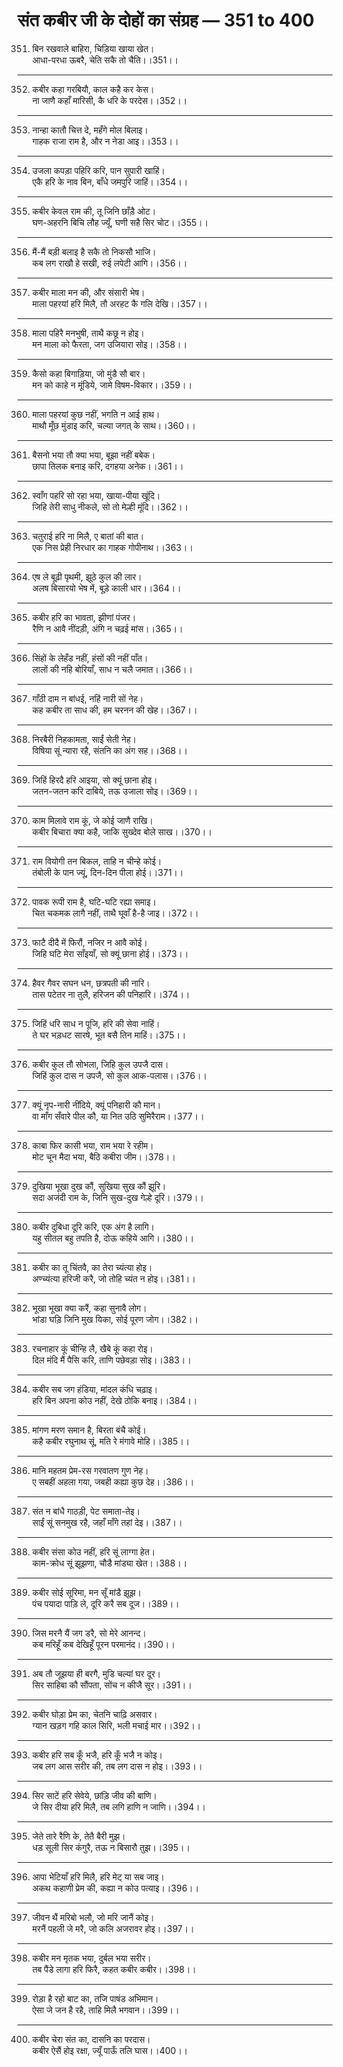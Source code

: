 # संत कबीर जी के दोहों का संग्रह — 351 to 400

351. बिन रखवाले बाहिरा, चिड़िया खाया खेत।\
     आधा-परधा ऊबरै, चेति सकै तो चैति।।351।।

---

352. कबीर कहा गरबियौ, काल कहै कर केस।\
     ना जाणै कहाँ मारिसी, कै धरि के परदेस।।352।।

---

353. नान्हा कातौ चित्त दे, महँगे मोल बिलाइ।\
     गाहक राजा राम है, और न नेडा आइ।।353।।

---

354. उजला कपड़ा पहिरि करि, पान सुपारी खाहिं।\
     एकै हरि के नाव बिन, बाँधे जमपुरि जाहिं।।354।।

---

355. कबीर केवल राम की, तू जिनि छाँड़ै ओट।\
     घण-अहरनि बिचि लौह ज्यूँ, घणी सहै सिर चोट।।355।।

---

356. मैं-मैं बड़ी बलाइ है सकै तो निकसौ भाजि।\
     कब लग राखौ हे सखी, रुई लपेटी आगि।।356।।

---

357. कबीर माला मन की, और संसारी भेष।\
     माला पहरयां हरि मिलै, तौ अरहट कै गलि देखि।।357।।

---

358. माला पहिरै मनभुषी, ताथै कछू न होइ।\
     मन माला को फैरता, जग उजियारा सोइ।।358।।

---

359. कैसो कहा बिगाड़िया, जो मुंडै सौ बार।\
     मन को काहे न मूंडिये, जामे विषम-विकार।।359।।

---

360. माला पहरयां कुछ नहीं, भगति न आई हाथ।\
     माथौ मूँछ मुंडाइ करि, चल्या जगत् के साथ।।360।।

---

361. बैसनो भया तौ क्या भया, बूझा नहीं बबेक।\
     छापा तिलक बनाइ करि, दगहया अनेक।।361।।

---

362. स्वाँग पहरि सो रहा भया, खाया-पीया खूंदि।\
     जिहि तेरी साधु नीकले, सो तो मेल्ही मूंदि।।362।।

---

363. चतुराई हरि ना मिलै, ए बातां की बात।\
     एक निस प्रेही निरधार का गाहक गोपीनाथ।।363।।

---

364. एष ले बूढ़ी पृथमी, झूठे कुल की लार।\
     अलष बिसारयो भेष में, बूड़े काली धार।।364।।

---

365. कबीर हरि का भावता, झीणां पंजर।\
     रैणि न आवै नींदड़ी, अंगि न चढ़ई मांस।।365।।

---

366. सिंहों के लेहँड नहीं, हंसों की नहीं पाँत।\
     लालों की नहि बोरियाँ, साध न चलै जमात।।366।।

---

367. गाँठी दाम न बांधई, नहिं नारी सों नेह।\
     कह कबीर ता साध की, हम चरनन की खेह।।367।।

---

368. निरबैरी निहकामता, साईं सेती नेह।\
     विषिया सूं न्यारा रहै, संतनि का अंग सह।।368।।

---

369. जिहिं हिरदै हरि आइया, सो क्यूं छाना होइ।\
     जतन-जतन करि दाबिये, तऊ उजाला सोइ।।369।।

---

370. काम मिलावे राम कूं, जे कोई जाणै राखि।\
     कबीर बिचारा क्या कहै, जाकि सुख्देव बोले साख।।370।।

---

371. राम वियोगी तन बिकल, ताहि न चीन्हे कोई।\
     तंबोली के पान ज्यूं, दिन-दिन पीला होई।।371।।

---

372. पावक रूपी राम है, घटि-घटि रह्या समाइ।\
     चित चकमक लागै नहीं, ताथै घूवाँ है-है जाइ।।372।।

---

373. फाटै दीदै में फिरौं, नजिर न आवै कोई।\
     जिहि घटि मेरा साँइयाँ, सो क्यूं छाना होई।।373।।

---

374. हैवर गैवर सघन धन, छत्रपती की नारि।\
     तास पटेतर ना तुलै, हरिजन की पनिहारि।।374।।

---

375. जिहिं धरि साध न पूजि, हरि की सेवा नाहिं।\
     ते घर भड़धट सारषे, भूत बसै तिन माहिं।।375।।

---

376. कबीर कुल तौ सोभला, जिहि कुल उपजै दास।\
     जिहिं कुल दास न उपजै, सो कुल आक-पलास।।376।।

---

377. क्यूं नृप-नारी नींदिये, क्यूं पनिहारी कौ मान।\
     वा माँग सँवारे पील कौ, या नित उठि सुमिरैराम।।377।।

---

378. काबा फिर कासी भया, राम भया रे रहीम।\
     मोट चून मैदा भया, बैठि कबीरा जीम।।378।।

---

379. दुखिया भूखा दुख कौं, सुखिया सुख कौं झूरि।\
     सदा अजंदी राम के, जिनि सुख-दुख गेल्हे दूरि।।379।।

---

380. कबीर दुबिधा दूरि करि, एक अंग है लागि।\
     यहु सीतल बहु तपति है, दोऊ कहिये आगि।।380।।

---

381. कबीर का तू चिंतवै, का तेरा च्यंत्या होइ।\
     अण्च्यंत्या हरिजी करै, जो तोहि च्यंत न होइ।।381।।

---

382. भूखा भूखा क्या करैं, कहा सुनावै लोग।\
     भांडा घड़ि जिनि मुख यिका, सोई पूरण जोग।।382।।

---

383. रचनाहार कूं चीन्हि लै, खैबे कूं कहा रोइ।\
     दिल मंदि मैं पैसि करि, ताणि पछेवड़ा सोइ।।383।।

---

384. कबीर सब जग हंडिया, मांदल कंधि चढ़ाइ।\
     हरि बिन अपना कोउ नहीं, देखे ठोकि बनाइ।।384।।

---

385. मांगण मरण समान है, बिरता बंचै कोई।\
     कहै कबीर रघुनाथ सूं, मति रे मंगावे मोहि।।385।।

---

386. मानि महतम प्रेम-रस गरवातण गुण नेह।\
     ए सबहीं अहला गया, जबही कह्या कुछ देह।।386।।

---

387. संत न बांधै गाठड़ी, पेट समाता-तेइ।\
     साईं सूं सनमुख रहै, जहाँ माँगे तहां देइ।।387।।

---

388. कबीर संसा कोउ नहीं, हरि सूं लाग्गा हेत।\
     काम-क्रोध सूं झूझणा, चौडै मांड्या खेत।।388।।

---

389. कबीर सोई सूरिमा, मन सूँ मांडै झूझ।\
     पंच पयादा पाड़ि ले, दूरि करै सब दूज।।389।।

---

390. जिस मरनै यैं जग डरै, सो मेरे आनन्द।\
     कब मरिहूँ कब देखिहूँ पूरन परमानंद।।390।।

---

391. अब तौ जूझया ही बरगै, मुडि चल्यां घर दूर।\
     सिर साहिबा कौ सौंपता, सोंच न कीजै सूर।।391।।

---

392. कबीर घोड़ा प्रेम का, चेतनि चाढ़ि असवार।\
     ग्यान खड़ग गहि काल सिरि, भली मचाई मार।।392।।

---

393. कबीर हरि सब कूँ भजै, हरि कूँ भजै न कोइ।\
     जब लग आस सरीर की, तब लग दास न होइ।।393।।

---

394. सिर साटें हरि सेवेये, छांड़ि जीव की बाणि।\
     जे सिर दीया हरि मिलै, तब लगि हाणि न जाणि।।394।।

---

395. जेते तारे रैणि के, तेतै बैरी मुझ।\
     धड़ सूली सिर कंगुरै, तऊ न बिसारौ तुझ।।395।।

---

396. आपा भेटियाँ हरि मिलै, हरि मेट् या सब जाइ।\
     अकथ कहाणी प्रेम की, कह्या न कोउ पत्याइ।।396।।

---

397. जीवन थैं मरिबो भलौ, जो मरि जानैं कोइ।\
     मरनैं पहली जे मरै, जो कलि अजरावर होइ।।397।।

---

398. कबीर मन मृतक भया, दुर्बल भया सरीर।\
     तब पैंडे लागा हरि फिरै, कहत कबीर कबीर।।398।।

---

399. रोड़ा है रहो बाट का, तजि पाषंड अभिमान।\
     ऐसा जे जन है रहै, ताहि मिलै भगवान।।399।।

---

400. कबीर चेरा संत का, दासनि का परदास।\
     कबीर ऐसैं होइ रक्षा, ज्यूँ पाऊँ तलि घास।।400।।
